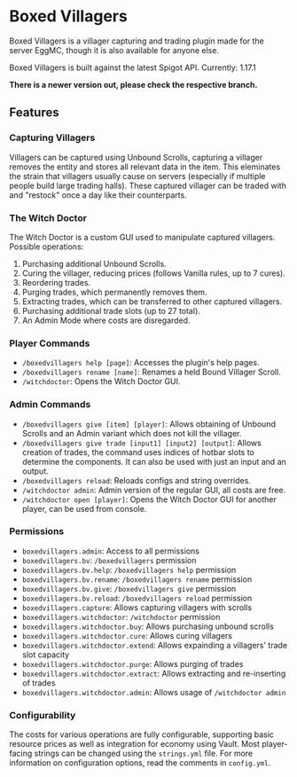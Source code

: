 # Boxed Villagers

Boxed Villagers is a villager capturing and trading plugin made for the server EggMC, though it is also available for anyone else.

Boxed Villagers is built against the latest Spigot API.
Currently: 1.17.1

**There is a newer version out, please check the respective branch.**

## Features
### Capturing Villagers
Villagers can be captured using Unbound Scrolls, capturing a villager removes the entity and stores all relevant data in the item. This eleminates the strain that villagers usually cause on servers (especially if multiple people build large trading halls).
These captured villager can be traded with and "restock" once a day like their counterparts.

### The Witch Doctor
The Witch Doctor is a custom GUI used to manipulate captured villagers. Possible operations:
1. Purchasing additional Unbound Scrolls.
2. Curing the villager, reducing prices (follows Vanilla rules, up to 7 cures).
3. Reordering trades.
4. Purging trades, which permanently removes them.
5. Extracting trades, which can be transferred to other captured villagers.
6. Purchasing additional trade slots (up to 27 total).
7. An Admin Mode where costs are disregarded.

### Player Commands
- `/boxedvillagers help [page]`: Accesses the plugin's help pages.
- `/boxedvillagers rename [name]`: Renames a held Bound Villager Scroll.
- `/witchdoctor`: Opens the Witch Doctor GUI.

### Admin Commands
- `/boxedvillagers give [item] [player]`: Allows obtaining of Unbound Scrolls and an Admin variant which does not kill the villager.
- `/boxedvillagers give trade [input1] [input2] [output]`: Allows creation of trades, the command uses indices of hotbar slots to determine the components. It can also be used with just an input and an output.
- `/boxedvillagers reload`: Reloads configs and string overrides.
- `/witchdoctor admin`: Admin version of the regular GUI, all costs are free.
- `/witchdoctor open [player]`: Opens the Witch Doctor GUI for another player, can be used from console.

### Permissions
- `boxedvillagers.admin`: Access to all permissions
- `boxedvillagers.bv`: `/boxedvillagers` permission
- `boxedvillagers.bv.help`: `/boxedvillagers help` permission
- `boxedvillagers.bv.rename`: `/boxedvillagers rename` permission
- `boxedvillagers.bv.give`: `/boxedvillagers give` permission
- `boxedvillagers.bv.reload`: `/boxedvillagers reload` permission
- `boxedvillagers.capture`: Allows capturing villagers with scrolls
- `boxedvillagers.witchdoctor`: `/witchdoctor` permission
- `boxedvillagers.witchdoctor.buy`: Allows purchasing unbound scrolls
- `boxedvillagers.witchdoctor.cure`: Allows curing villagers
- `boxedvillagers.witchdoctor.extend`: Allows expainding a villagers' trade slot capacity
- `boxedvillagers.witchdoctor.purge`: Allows purging of trades
- `boxedvillagers.witchdoctor.extract`: Allows extracting and re-inserting of trades
- `boxedvillagers.witchdoctor.admin`: Allows usage of `/witchdoctor admin`

### Configurability
The costs for various operations are fully configurable, supporting basic resource prices as well as integration for economy using Vault. Most player-facing strings can be changed using the `strings.yml` file. For more information on configuration options, read the comments in `config.yml`.
